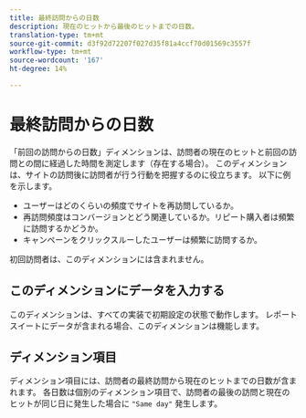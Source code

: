 ```yaml
---
title: 最終訪問からの日数
description: 現在のヒットから最後のヒットまでの日数。
translation-type: tm+mt
source-git-commit: d3f92d72207f027d35f81a4ccf70d01569c3557f
workflow-type: tm+mt
source-wordcount: '167'
ht-degree: 14%

---
```



# 最終訪問からの日数

「前回の訪問からの日数」ディメンションは、訪問者の現在のヒットと前回の訪問との間に経過した時間を測定します（存在する場合）。 このディメンションは、サイトの訪問後に訪問者が行う行動を把握するのに役立ちます。 以下に例を示します。

* ユーザーはどのくらいの頻度でサイトを再訪問しているか。
* 再訪問頻度はコンバージョンとどう関連しているか。リピート購入者は頻繁に訪問するかどうか。
* キャンペーンをクリックスルーしたユーザーは頻繁に訪問するか。

初回訪問者は、このディメンションには含まれません。

## このディメンションにデータを入力する

このディメンションは、すべての実装で初期設定の状態で動作します。 レポートスイートにデータが含まれる場合、このディメンションは機能します。

## ディメンション項目

ディメンション項目には、訪問者の最終訪問から現在のヒットまでの日数が含まれます。 各日数は個別のディメンション項目で、訪問者の最後の訪問と現在のヒットが同じ日に発生した場合に `"Same day"` 発生します。
